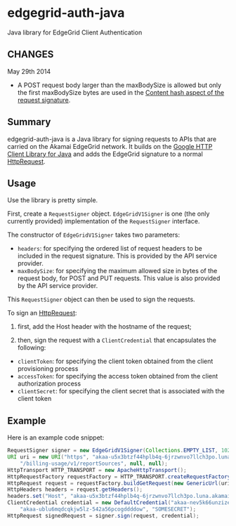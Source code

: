 # edgegrid-auth-java

Java library for EdgeGrid Client Authentication

## CHANGES

May 29th 2014
* A POST request body larger than the maxBodySize is allowed but only the first maxBodySize bytes are used in the [Content hash aspect of the request signature](https://developer.akamai.com/stuff/Getting_Started_with_OPEN_APIs/Client_Auth.html).


## Summary

edgegrid-auth-java is a Java library for signing requests to APIs that are carried on the Akamai EdgeGrid network. It builds on the [Google HTTP Client Library for Java](https://code.google.com/p/google-http-java-client/) and adds the EdgeGrid signature to a normal [HttpRequest](http://javadoc.google-http-java-client.googlecode.com/hg/1.17.0-rc/com/google/api/client/http/HttpRequest.html).


## Usage

Use the library is pretty simple.

First, create a `RequestSigner` object. `EdgeGridV1Signer` is one (the only currently provided) implementation of the `RequestSigner` interface.

The constructor of `EdgeGridV1Signer` takes two parameters:

* `headers`: for specifying the ordered list of request headers to be included in the request signature. This is provided by the API service provider.
* `maxBodySize`: for specifying the maximum allowed size in bytes of the request body, for POST and PUT requests. This value is also provided by the API service provider.

This `RequestSigner` object can then be used to sign the requests.

To sign an [HttpRequest](http://javadoc.google-http-java-client.googlecode.com/hg/1.17.0-rc/com/google/api/client/http/HttpRequest.html):

1. first, add the Host header with the hostname of the request;

2. then, sign the request with a `ClientCredential` that encapsulates the following:

 * `clientToken`: for specifying the client token obtained from the client provisioning process
 * `accessToken`: for specifying the access token obtained from the client authorization process
 * `clientSecret`: for specifying the client secret that is associated with the client token


## Example

Here is an example code snippet:

```java         
RequestSigner signer = new EdgeGridV1Signer(Collections.EMPTY_LIST, 1024 * 2);
URI uri = new URI("https", "akaa-u5x3btzf44hplb4q-6jrzwnvo7llch3po.luna.akamaiapis.net",			 
	"/billing-usage/v1/reportSources", null, null);
HttpTransport HTTP_TRANSPORT = new ApacheHttpTransport();
HttpRequestFactory requestFactory = HTTP_TRANSPORT.createRequestFactory();
HttpRequest request = requestFactory.buildGetRequest(new GenericUrl(uri));
HttpHeaders headers = request.getHeaders();
headers.set("Host", "akaa-u5x3btzf44hplb4q-6jrzwnvo7llch3po.luna.akamaiapis.net");
ClientCredential credential = new DefaultCredential("akaa-nev5k66unzize2gx-5uz4svbszp4ko5wq",
	"akaa-ublu6mqdcqkjw5lz-542a56pcogddddow", "SOMESECRET");
HttpRequest signedRequest = signer.sign(request, credential);
```
